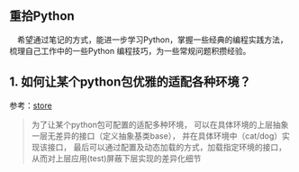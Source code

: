 ## 重拾Python

&ensp;&ensp;希望通过笔记的方式，能进一步学习Python，掌握一些经典的编程实践方法，梳理自己工作中的一些Python
编程技巧，为一些常规问题积攒经验。

## 1. 如何让某个python包优雅的适配各种环境？

参考：[store](https://github.com/gmaclinuxer/think_in_python/blob/master/store_test/test.py#L12)

> 为了让某个python包可配置的适配多种环境，
可以在具体环境的上层抽象一层无差异的接口（定义抽象基类base），
并在具体环境中（cat/dog）实现该接口，
最后可以通过配置及动态加载的方式，加载指定环境的接口，
从而对上层应用(test)屏蔽下层实现的差异化细节
